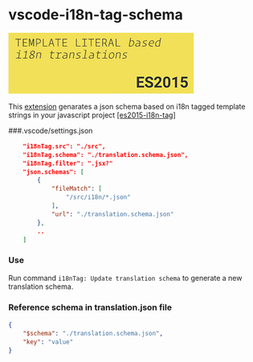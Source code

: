 # vscode-i18n-tag-schema
![](images/vscode-18n-tag-schema-icon-big.jpg)

This [extension](https://marketplace.visualstudio.com/items?itemName=skolmer.vscode-i18n-tag-schema) genarates a json schema based on i18n tagged template strings in your javascript project
[[es2015-i18n-tag]](https://github.com/skolmer/es2015-i18n-tag)

###.vscode/settings.json
```json
    "i18nTag.src": "./src",
	"i18nTag.schema": "./translation.schema.json",
	"i18nTag.filter": ".jsx?"
    "json.schemas": [
        {
            "fileMatch": [
                "/src/i18n/*.json"
            ],
            "url": "./translation.schema.json"
        },
        ..
    ]
```
   
### Use
Run command `i18nTag: Update translation schema` to generate a new translation schema.

### Reference schema in translation.json file
```json
{
    "$schema": "./translation.schema.json",
    "key": "value"
}
```
